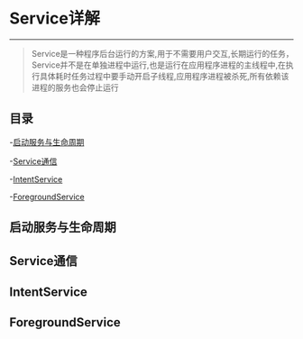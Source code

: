 # Service详解

---

> Service是一种程序后台运行的方案,用于不需要用户交互,长期运行的任务，Service并不是在单独进程中运行,也是运行在应用程序进程的主线程中,在执行具体耗时任务过程中要手动开启子线程,应用程序进程被杀死,所有依赖该进程的服务也会停止运行



## 目录

-[启动服务与生命周期](#启动服务与生命周期)

-[Service通信](#Service通信)

-[IntentService](#IntentService)

-[ForegroundService](#ForegroundService)

## 启动服务与生命周期

   

## Service通信

## IntentService

## ForegroundService
